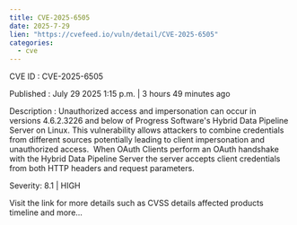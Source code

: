 ```yaml
--- 
title: CVE-2025-6505
date: 2025-7-29
lien: "https://cvefeed.io/vuln/detail/CVE-2025-6505"
categories:
  - cve
---
```


CVE ID : CVE-2025-6505

Published :  July 29
2025
1:15 p.m. | 3 hours
49 minutes ago

Description : Unauthorized access and impersonation can occur in versions 4.6.2.3226 and below of Progress Software's Hybrid Data Pipeline Server on Linux. This vulnerability allows attackers to combine credentials from different sources
potentially leading to client impersonation and unauthorized access.
 When OAuth Clients perform an OAuth handshake with the Hybrid Data Pipeline Server
the server accepts client credentials from both HTTP headers and request parameters.

Severity: 8.1 | HIGH

Visit the link for more details
such as CVSS details
affected products
timeline
and more...
